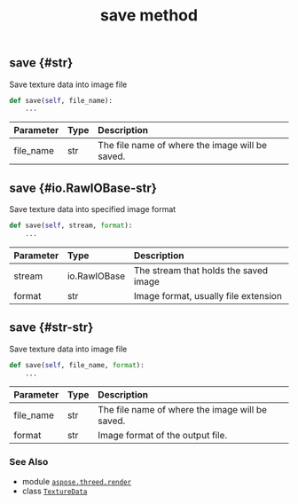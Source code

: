 ﻿---
title: save method
second_title: Aspose.3D for Python via .NET API References
description: 
type: docs
weight: 80
url: /aspose.threed.render/texturedata/save/
is_root: false
---

## save {#str}

Save texture data into image file



```python
def save(self, file_name):
    ...
```


| Parameter | Type | Description |
| :- | :- | :- |
| file_name | str | The file name of where the image will be saved. |


## save {#io.RawIOBase-str}

Save texture data into specified image format



```python
def save(self, stream, format):
    ...
```


| Parameter | Type | Description |
| :- | :- | :- |
| stream | io.RawIOBase | The stream that holds the saved image |
| format | str | Image format, usually file extension |


## save {#str-str}

Save texture data into image file



```python
def save(self, file_name, format):
    ...
```


| Parameter | Type | Description |
| :- | :- | :- |
| file_name | str | The file name of where the image will be saved. |
| format | str | Image format of the output file. |



### See Also
* module [`aspose.threed.render`](../../)
* class [`TextureData`](/3d/python-net/aspose.threed.render/texturedata)
